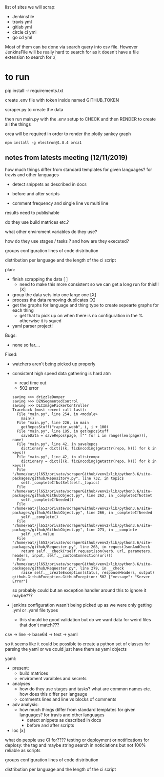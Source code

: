 list of sites we will scrap:
- Jenkinsfile
- travis yml
- gitlab yml
- circle ci yml
- go cd yml


Most of them can be done via search query into csv file. However JenkinsFile will be really hard to search for as it doesn't have a file extension to search for :(


# to run
pip install -r requirements.txt

create .env file with token inside named GITHUB_TOKEN

scraper.py to create the data 

then run main.py with the .env setup to CHECK and then RENDER to create all the things

orca will be required in order to render the plotly sankey graph

`npm install -g electron@1.8.4 orca1`

## notes from latests meeting (12/11/2019)

how much things differ from standard templates for given languages? for travis and other languages 
- detect snippets as described in docs
- before and after scripts

- comment frequency and single line vs multi line

results need to publishable

do they use build matrices etc.?

what other enviroment variables do they use?

how do they use stages / tasks ? and how are they executed?

groups configuration lines of code distribution 

distribution per language and the length of the ci script


plan:
- finish scrapping the data [ ]
    - need to make this more consistent so we can get a long run for this!!! [X]
- group the data sets into one large one [X]
- process the data removing duplicates [X]
- get the graphs for language and thing type to create sepearte graphs for each thing
    - get that to pick up on when there is no configuration in the % otherwise it is squed
- yaml parser project!

Bugs:
- none so far....

Fixed:
- watchers aren't being picked up properly
- consistent high speed data gathering is hard atm
    - read time out 
    - 502 error
    ```log
    saving >>> drizzleDumper
    saving >>> DZNSegmentedControl
    saving >>> DLCImagePickerController
    Traceback (most recent call last):
      File "main.py", line 254, in <module>
        main()
      File "main.py", line 226, in main
        getReposStuff("raptor_webb", i, i + 100)
      File "main.py", line 185, in getReposStuff
        saveData = saveRepos(page, ["" for i in range(len(page))], name)
      File "main.py", line 42, in saveRepos
        dictionary = dict([(k, fixEncoding(getattr(repo, k))) for k in keys])
      File "main.py", line 42, in <listcomp>
        dictionary = dict([(k, fixEncoding(getattr(repo, k))) for k in keys])
      File "/home/eat/jl653/private/scraperGithub/venv2/lib/python3.6/site-packages/github/Repository.py", line 732, in topics
        self._completeIfNotSet(self._topics)
      File "/home/eat/jl653/private/scraperGithub/venv2/lib/python3.6/site-packages/github/GithubObject.py", line 262, in _completeIfNotSet
        self._completeIfNeeded()
      File "/home/eat/jl653/private/scraperGithub/venv2/lib/python3.6/site-packages/github/GithubObject.py", line 266, in _completeIfNeeded
        self.__complete()
      File "/home/eat/jl653/private/scraperGithub/venv2/lib/python3.6/site-packages/github/GithubObject.py", line 273, in __complete
        self._url.value
      File "/home/eat/jl653/private/scraperGithub/venv2/lib/python3.6/site-packages/github/Requester.py", line 268, in requestJsonAndCheck
        return self.__check(*self.requestJson(verb, url, parameters, headers, input, self.__customConnection(url)))
      File "/home/eat/jl653/private/scraperGithub/venv2/lib/python3.6/site-packages/github/Requester.py", line 279, in __check
        raise self.__createException(status, responseHeaders, output)
    github.GithubException.GithubException: 502 {"message": "Server Error"}
    ``` 
    so probably could but an exception handler around this to ignore it maybe???

- jenkins configuration wasn't being picked up as we were only getting .yml or .yaml file types
    - this should be good validation but do we want data for weird files that don't match???

csv -> line -> base64 -> text -> yaml


so it seems like it could be possible to create a python set of classes for parsing the yaml
or we could just have them as yaml objects



yaml:
- present:
  - build matrices
  - enviroment varaibles and secrets
- analyses
  - how do they use stages and tasks? what are common names etc. how does this differ per langauge
  - comments lines and line vs blocks of comments
- adv analysis:
  - how much things differ from standard templates for given languages? for travis and other languages 
    - detect snippets as described in docs
    - before and after scripts
- loc [x] 

what do people use CI for????
testing or deployment or notifications
for deplosy: the tag and maybe string search in noticiations but not 100% reliable as scripts







groups configuration lines of code distribution 

distribution per language and the length of the ci script
